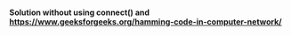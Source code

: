 #### Solution without using connect() and https://www.geeksforgeeks.org/hamming-code-in-computer-network/
